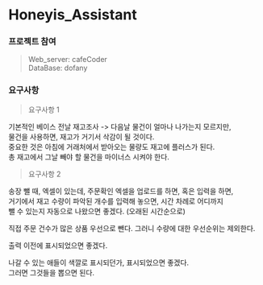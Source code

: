 # Honeyis_Assistant

### 프로젝트 참여  
> Web_server: cafeCoder  
> DataBase: dofany

### 요구사항   
> 요구사항 1  

기본적인 베이스
전날 재고조사 -&gt; 다음날 물건이 얼마나 나가는지 모르지만,   
물건을 사용하면, 재고가 거기서 삭감이 될 것이다.   
중요한 것은 아침에 거래처에서 받아오는 물량도 재고에 플러스가 된다.   
총 재고에서 그날 빼야 할 물건을 마이너스 시켜야 한다.     

> 요구사항 2

송장 뺄 때, 엑셀이 있는데, 주문확인 엑셀을 업로드를 하면, 혹은 입력을 하면,    
거기에서 재고 수량이 파악된 개수를 입력해 놓으면, 시간 차례로 어디까지    
뺄 수 있는지 자동으로 나왔으면 좋겠다. (오래된 시간순으로)    

직접 주문 건수가 많은 상품 우선으로 뺀다. 그러니 수량에 대한 우선순위는 제외한다.    

출력 이전에 표시되었으면 좋겠다.   

나갈 수 있는 애들이 색깔로 표시되던가, 표시되었으면 좋겠다.   
그러면 그것들을 뽑으면 된다.   
